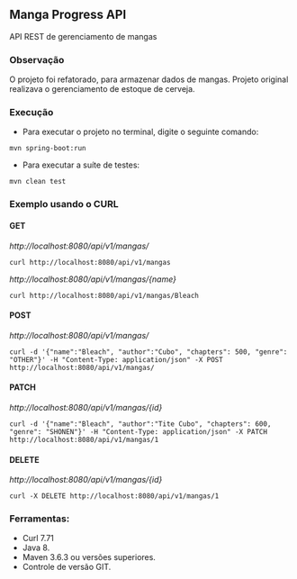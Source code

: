## Manga Progress API
API REST de gerenciamento de mangas

### Observação
O projeto foi refatorado, para armazenar dados de mangas. Projeto
original realizava o gerenciamento de estoque de cerveja.


### Execução

* Para executar o projeto no terminal, digite o seguinte comando:
```shell script
mvn spring-boot:run 
```

* Para executar a suíte de testes:

```shell script
mvn clean test
```

### Exemplo usando o CURL
#### GET
*http://localhost:8080/api/v1/mangas/*
```
curl http://localhost:8080/api/v1/mangas
```
*http://localhost:8080/api/v1/mangas/{name}*
```
curl http://localhost:8080/api/v1/mangas/Bleach
```

#### POST
*http://localhost:8080/api/v1/mangas/*
```
curl -d '{"name":"Bleach", "author":"Cubo", "chapters": 500, "genre": "OTHER"}' -H "Content-Type: application/json" -X POST http://localhost:8080/api/v1/mangas/
```

#### PATCH
*http://localhost:8080/api/v1/mangas/{id}*
```
curl -d '{"name":"Bleach", "author":"Tite Cubo", "chapters": 600, "genre": "SHONEN"}' -H "Content-Type: application/json" -X PATCH http://localhost:8080/api/v1/mangas/1
```

#### DELETE
*http://localhost:8080/api/v1/mangas/{id}*
```
curl -X DELETE http://localhost:8080/api/v1/mangas/1 
```

### Ferramentas: 
* Curl 7.71
* Java 8.
* Maven 3.6.3 ou versões superiores.
* Controle de versão GIT.
